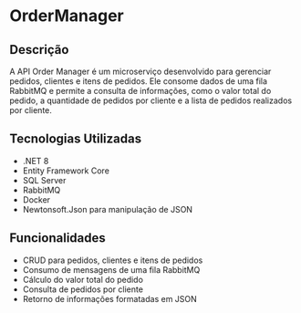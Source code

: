 # OrderManager

## Descrição
A API Order Manager é um microserviço desenvolvido para gerenciar pedidos, clientes e itens de pedidos. Ele consome dados de uma fila RabbitMQ e permite a consulta de informações, como o valor total do pedido, a quantidade de pedidos por cliente e a lista de pedidos realizados por cliente.

## Tecnologias Utilizadas
- .NET 8
- Entity Framework Core
- SQL Server
- RabbitMQ
- Docker
- Newtonsoft.Json para manipulação de JSON

## Funcionalidades
- CRUD para pedidos, clientes e itens de pedidos
- Consumo de mensagens de uma fila RabbitMQ
- Cálculo do valor total do pedido
- Consulta de pedidos por cliente
- Retorno de informações formatadas em JSON
